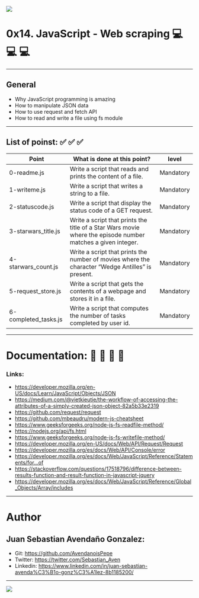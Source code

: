 ![](https://s3.amazonaws.com/intranet-projects-files/holbertonschool-higher-level_programming+/303/Javascript-535.png.jpeg)

# 0x14. JavaScript - Web scraping 💻   💻   💻 

------------

## General

- Why JavaScript programming is amazing
- How to manipulate JSON data
- How to use request and fetch API
- How to read and write a file using fs module

------------

## List of poinst:  ✅   ✅   ✅ 

|  Point | What is done at this point? | level |
| ------------ | ------------ | ------------ |
| 0-readme.js | Write a script that reads and prints the content of a file. | Mandatory |
| 1-writeme.js | Write a script that writes a string to a file. | Mandatory |
| 2-statuscode.js | Write a script that display the status code of a GET request. | Mandatory |
| 3-starwars_title.js | Write a script that prints the title of a Star Wars movie where the episode number matches a given integer. | Mandatory |
| 4-starwars_count.js | Write a script that prints the number of movies where the character “Wedge Antilles” is present. | Mandatory |
| 5-request_store.js | Write a script that gets the contents of a webpage and stores it in a file. | Mandatory |
| 6-completed_tasks.js | Write a script that computes the number of tasks completed by user id. | Mandatory |

------------

# Documentation: 📜 📃 📜 📃
### Links:

- https://developer.mozilla.org/en-US/docs/Learn/JavaScript/Objects/JSON
- https://medium.com/@vietkieutie/the-workflow-of-accessing-the-attributes-of-a-simply-created-json-object-82a5b33e2319
- https://github.com/request/request
- https://github.com/mbeaudru/modern-js-cheatsheet
- https://www.geeksforgeeks.org/node-js-fs-readfile-method/
- https://nodejs.org/api/fs.html
- https://www.geeksforgeeks.org/node-js-fs-writefile-method/
- https://developer.mozilla.org/en-US/docs/Web/API/Request/Request
- https://developer.mozilla.org/es/docs/Web/API/Console/error
- https://developer.mozilla.org/es/docs/Web/JavaScript/Reference/Statements/for...of
- https://stackoverflow.com/questions/17518796/difference-between-results-function-and-result-function-in-javascript-jquery
- https://developer.mozilla.org/es/docs/Web/JavaScript/Reference/Global_Objects/Array/includes

------------

# Author

## Juan Sebastian Avendaño Gonzalez:
- Git: https://github.com/AvendanoisPepe
- Twitter: https://twitter.com/Sebastian_Aven
- Linkedin: https://www.linkedin.com/in/juan-sebastian-avenda%C3%B1o-gonz%C3%A1lez-8b1185200/

------------


![](https://i.imgur.com/HPJ8Qn8.jpg)